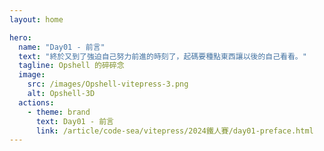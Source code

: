 ```yaml
---
layout: home

hero:
  name: "Day01 - 前言"
  text: "終於又到了強迫自己努力前進的時刻了，起碼要種點東西讓以後的自己看看。"
  tagline: Opshell 的碎碎念
  image:
    src: /images/Opshell-vitepress-3.png
    alt: Opshell-3D
  actions:
    - theme: brand
      text: Day01 - 前言
      link: /article/code-sea/vitepress/2024鐵人賽/day01-preface.html
---
```


<div class="vitepress-thirty-days">

</div>

<style lang="scss">
    :root {
        --vp-home-hero-name-background: -webkit-linear-gradient(120deg, #f4b936 30%, #bd34fe 80%);
        --vp-home-hero-image-background-image: linear-gradient(-45deg, #bd34fe 50%, #f4b936 50%);
    }

    .VPHero {
        &.has-image {
            transform: translateY(120px);
            .image {
                transform: translateY(50px);
                .image-bg {
                    width: 350px;
                    height: 350px;
                }
                .image-src {
                    max-width: 400px;
                    max-height: 400px;
                }
            }
            .name, .text {
                line-height: 1.5;
            }
        }
    }
</style>
